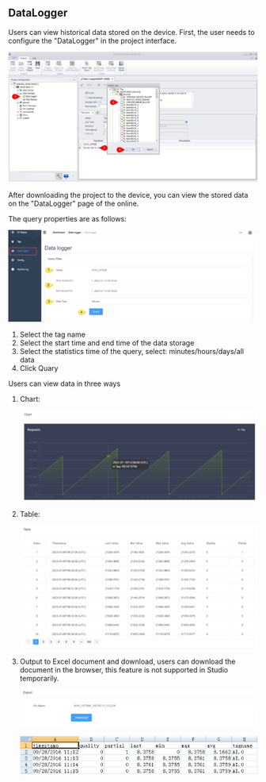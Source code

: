 ## DataLogger


Users can view historical data stored on the device. First, the user needs to configure the "DataLogger" in the project interface.

![](DataLogger_add.png)
　

After downloading the project to the device, you can view the stored data on the "DataLogger" page of the online.

The query properties are as follows:

![](DataLogger_1.png)

1. Select the tag name
2. Select the start time and end time of the data storage
3. Select the statistics time of the query, select: minutes/hours/days/all data
4. Click Quary


Users can view data in three ways

1. Chart:

	![](onDataLogger3.png)

2. Table:

	![](onDataLogger4.png)

3. Output to Excel document and download, users can download the document in the browser, this feature is not supported in Studio temporarily.

	![](onDataLogger5.png)

	![](onDataLogger6.png)